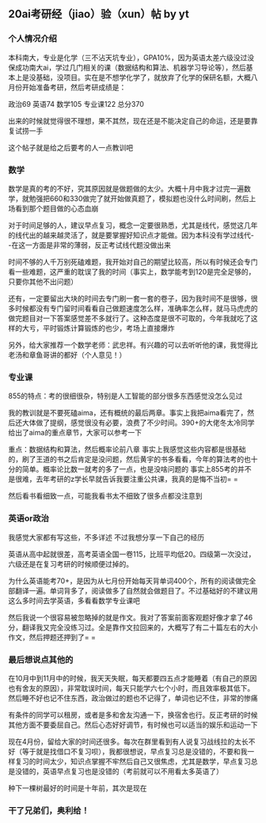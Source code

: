 ## 20ai考研经（jiao）验（xun）帖 by yt

### 个人情况介绍
本科南大，专业是化学（三不沾天坑专业），GPA10%，因为英语太差六级没过没保成功南大ai，学过几门相关的课（数据结构和算法、机器学习导论等），然后基本上是没基础，没项目。实在是不想学化学了，就放弃了化学的保研名额，大概八月份开始准备考研，然后考研成绩是：

政治69 英语74 数学105 专业课122 总分370

出来的时候就觉得很不理想，果不其然，现在还是不能决定自己的命运，还是要靠复试捞一手

这个帖子就是给之后要考的人一点教训吧

### 数学
数学是真的考的不好，究其原因就是做题做的太少。大概十月中我才过完一遍数学，就勉强把660和330做完了就开始做真题了，模拟题也没什么时间刷，然后上场看到那个题目做的心态血崩

对于时间足够的人，建议早点复习，概念一定要很熟悉，尤其是线代，感觉这几年的线代出的越来越灵活了，就是要掌握好知识点才能做。因为本科没有学过线代- -在这一方面是非常的薄弱，反正考试线代题没做出来

时间不够的人千万别死磕难题，我开始对自己的期望比较高，所以有时候还会专门看一些难题，这严重的耽误了我的时间（事实上，数学能考到120是完全足够的，只要你其他不出问题）

还有，一定要留出大块的时间去专门刷一套一套的卷子，因为我时间不是很够，很多时候都没有专门留时间看看自己做题速度怎么样，准确率怎么样，就马马虎虎的做完题目对一下答案感觉差不多就行了。这种态度是很不可取的，今年我就吃了这样的大亏，平时锻炼计算锻炼的也少，考场上直接爆炸

另外，给大家推荐一个数学老师：武忠祥。有兴趣的可以去听听他的课，我觉得比老汤和章鱼哥讲的都好（个人意见！）


### 专业课
855的特点：考的很细很杂，特别是人工智能的部分很多东西感觉没怎么见过

我的教训就是不要死磕aima，还有概统的最后两章。事实上我把aima看完了，然后还大体做了提纲，感觉很没有必要，浪费了不少时间。390+的大佬冬太冷同学给出了aima的重点章节，大家可以参考一下

重点：数据结构和算法，然后概率论前八章
事实上我感觉这些内容都是很基础的，刷了王道的书之后肯定是没问题，然后黄宇的书多看看，今年的算法考的也十分的简单。概率论比数一就考的多了一点，也是没啥问题的
事实上855考的并不是很难，去年考研的z学长早就告诉我要注重公共课，我真的是悔不当初= =

然后看书看细致一点，可能我看书太不细致了很多点都没注意到

### 英语or政治
我感觉大家都有写这些，不多详述
不过我想分享一下自己的经历

英语从高中起就很差，高考英语全国一卷115，比班平均低20。四级第一次没过，六级还是在复习考研的时候顺便过掉的。

为什么英语能考70+，是因为从七月份开始每天背单词400个，所有的阅读做完全部翻译一遍。单词背多了，阅读做多了自然就会做题目了。不过基础好的不建议用这么多时间去学英语，多看看数学专业课吧

然后我说一个很容易被忽略掉的就是作文。我对了答案前面客观题好像才拿了46分，翻译我又完全没练习过。全是靠作文拉回来的，大概写了有二十篇左右的大小作文，然后押题还押到了= =

### 最后想说点其他的
在10月中到11月中的时候，我天天失眠，每天都要四五点才能睡着（有自己的原因也有舍友的原因），非常耽误时间，每天只能学六七个小时，而且效率极其低下。然后睡不好也记不住东西，政治做过的题也不记得了，单词也记不住，非常的惨痛

有条件的同学可以租房，或者是多和舍友沟通一下，换宿舍也行。反正考研的时候其他方面不要委屈自己。然后心态好好调节，有时候也可以适当的娱乐和运动一下

现在4月份，留给大家的时间还很多。每次在群里看到有人说复习战线拉的太长不好（等于就是找借口不复习呗），我都很想说，早点复习总是没错的，不要和我一样复习的时间太少，知识点掌握不牢然后自己又很焦虑，尤其是数学，早点复习总是没错的，英语早点复习也是没错的（考前就可以不用看太多英语了）

种下一棵树最好的时间是十年前，其次是现在

### 干了兄弟们，奥利给！
